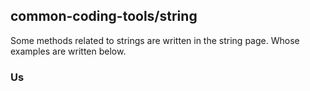 ## common-coding-tools/string
Some methods related to strings are written in the string page. Whose examples are written below.

### Us
